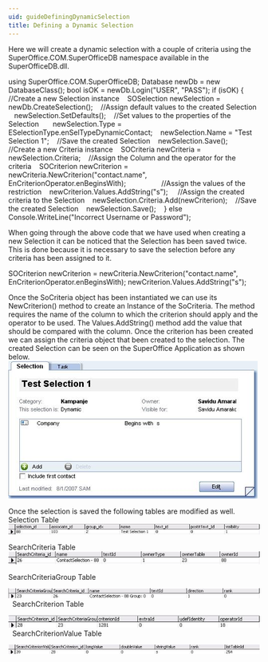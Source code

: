 ```yaml
---
uid: guideDefiningDynamicSelection
title: Defining a Dynamic Selection
---
```


Here we will create a dynamic selection with a couple of criteria using the SuperOffice.COM.SuperOfficeDB namespace available in the SuperOfficeDB.dll.

using SuperOffice.COM.SuperOfficeDB;
Database newDb = new DatabaseClass();
bool isOK = newDb.Login("USER", "PASS");
if (isOK)
{
   //Create a new Selection instance
   SOSelection newSelection = newDb.CreateSelection();
   //Assign default values to the created Selection
   newSelection.SetDefaults();
   //Set values to the properties of the Selection   
   newSelection.Type = ESelectionType.enSelTypeDynamicContact;
   newSelection.Name = "Test Selection 1";
   //Save the created Selection
   newSelection.Save();
   //Create a new Criteria instance
   SOCriteria newCriteria = newSelection.Criteria;
   //Assign the Column and the operator for the criteria
   SOCriterion newCriterion = newCriteria.NewCriterion("contact.name", EnCriterionOperator.enBeginsWith);              
   //Assign the values of the restriction
   newCriterion.Values.AddString("s"); 
   //Assign the created criteria to the Selection
   newSelection.Criteria.Add(newCriterion);
   //Save the created Selection
   newSelection.Save();   
}
else
   Console.WriteLine("Incorrect Username or Password");

When going through the above code that we have used when creating a new Selection it can be noticed that the Selection has been saved twice. This is done because it is necessary to save the selection before any criteria has been assigned to it.

SOCriterion newCriterion = newCriteria.NewCriterion("contact.name", EnCriterionOperator.enBeginsWith);
newCriterion.Values.AddString("s");

Once the SoCriteria object has been instantiated we can use its NewCriterion() method to create an Instance of the SoCriteria. The method requires the name of the column to which the criterion should apply and the operator to be used. The Values.AddString() method add the value that should be compared with the column. Once the criterion has been created we can assign the criteria object that been created to the selection.
The created Selection can be seen on the SuperOffice Application as shown below.
 
![](../../images/DynamicSelection.png)

Once the selection is saved the following tables are modified as well.
Selection Table
![](../../images/DynamicSelectionTable.png)

SearchCriteria Table
![](../../images/DynamicSearchCriteriaTable.png)

SearchCriteriaGroup Table

![](../../images/DynamicSearchCriteriaGroupTable.png)
 
SearchCriterion Table

![](../../images/DynamicSearchCriterionTable.png)
 
SearchCriterionValue Table

![](../../images/DynamicSearchCriterionValueTable.png)
